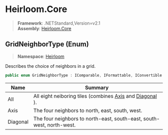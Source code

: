 # Heirloom.Core

> **Framework**: .NETStandard,Version=v2.1  
> **Assembly**: [Heirloom.Core][0]

## GridNeighborType (Enum)

> **Namespace**: [Heirloom][0]

Describes the choice of neighbors in a grid.

```cs
public enum GridNeighborType : IComparable, IFormattable, IConvertible
```

| Name     | Summary                                                               |
|----------|-----------------------------------------------------------------------|
| All      | All eight neiboring tiles (combines [Axis][1] and [Diagonal][2] ).    |
| Axis     | The four neighbors to north, east, south, west.                       |
| Diagonal | The four neighbors to north-east, south-east, south-west, north-west. |

[0]: ../../Heirloom.Core.md
[1]: GridNeighborType/Axis.md
[2]: GridNeighborType/Diagonal.md
